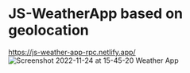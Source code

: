 # JS-WeatherApp based on geolocation
https://js-weather-app-rpc.netlify.app/
![Screenshot 2022-11-24 at 15-45-20 Weather App](https://user-images.githubusercontent.com/106545681/203799427-fe36d520-d405-4cfc-834c-3da5662fe477.png)

